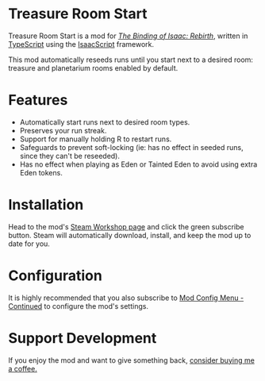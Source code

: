 # Treasure Room Start
Treasure Room Start is a mod for *[The Binding of Isaac: Rebirth](https://steamcommunity.com/sharedfiles/filedetails/?id=2560433301)*, written in [TypeScript](https://www.typescriptlang.org/) using the [IsaacScript](https://isaacscript.github.io/) framework.

This mod automatically reseeds runs until you start next to a desired room: treasure and planetarium rooms enabled by default.
# Features
* Automatically start runs next to desired room types.
* Preserves your run streak.
* Support for manually holding R to restart runs.
* Safeguards to prevent soft-locking (ie: has no effect in seeded runs, since they can't be reseeded).
* Has no effect when playing as Eden or Tainted Eden to avoid using extra Eden tokens.

# Installation
Head to the mod's [Steam Workshop page](https://steamcommunity.com/sharedfiles/filedetails/?id=2560433301) and click the green subscribe button. Steam will automatically download, install, and keep the mod up to date for you.

# Configuration
It is highly recommended that you also subscribe to [Mod Config Menu - Continued](https://steamcommunity.com/sharedfiles/filedetails/?id=2487535818&searchtext=config+menu) to configure the mod's settings.

# Support Development
If you enjoy the mod and want to give something back, [consider buying me a coffee.](https://paypal.me/andressewell?locale.x=en_US)
